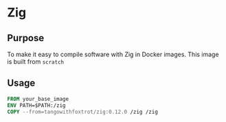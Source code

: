 # Zig

## Purpose

To make it easy to compile software with Zig in Docker images. This image is built from `scratch`

## Usage

```Dockerfile
FROM your_base_image
ENV PATH=$PATH:/zig
COPY --from=tangowithfoxtrot/zig:0.12.0 /zig /zig
```

